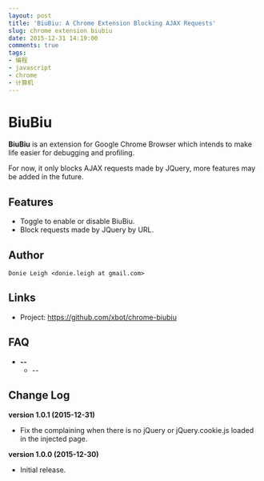```yaml
---
layout: post
title: 'BiuBiu: A Chrome Extension Blocking AJAX Requests'
slug: chrome extension biubiu
date: 2015-12-31 14:19:00
comments: true
tags:
- 编程
- javascript
- chrome
- 计算机
---
```


BiuBiu
===========

**BiuBiu** is an extension for Google Chrome Browser which intends to make life easier for debugging and profiling.

For now, it only blocks AJAX requests made by JQuery, more features may be added in the future.

Features
--------

* Toggle to enable or disable BiuBiu.
* Block requests made by JQuery by URL.

Author
------

```
Donie Leigh <donie.leigh at gmail.com>
```

Links
-----

* Project:      https://github.com/xbot/chrome-biubiu

FAQ
---

* **--**
  * --

Change Log
----------

**version 1.0.1 (2015-12-31)**

* Fix the complaining when there is no jQuery or jQuery.cookie.js loaded in the injected page.

**version 1.0.0 (2015-12-30)**

* Initial release.

